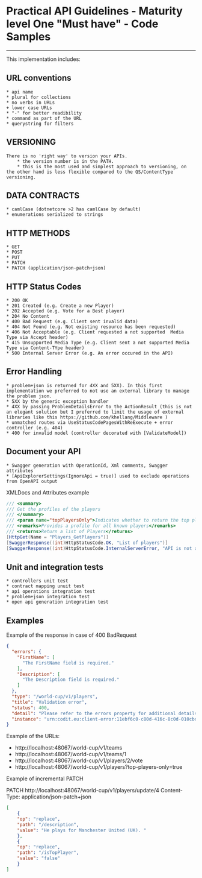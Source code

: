 # Practical API Guidelines - Maturity level One "Must have" - Code Samples
****************************************************************
This implementation includes:
## URL conventions 
	* api name 
	* plural for collections
	* no verbs in URLs
	+ lower case URLs
	* "-" for better readibility
	* command as part of the URL 
	* querystring for filters

## VERSIONING 
    There is no 'right way' to version your APIs.
	    * the version number is in the PATH. 
    	* this is the most used and simplest approach to versioning, on the other hand is less flexible compared to the QS/ContentType versioning.

## DATA CONTRACTS
	* camlCase (dotnetcore >2 has camlCase by default)
	* enumerations serialized to strings

## HTTP METHODS
	* GET
	* POST
	* PUT
	* PATCH
	* PATCH (application/json-patch+json)
	
## HTTP Status Codes 
	* 200 OK
	* 201 Created (e.g. Create a new Player)
	* 202 Accepted (e.g. Vote for a Best player)
	* 204 No Content
	* 400 Bad Request (e.g. Client sent invalid data)
	* 404 Not Found (e.g. Not existing resource has been requested)
	* 406 Not Acceptable (e.g. Client requested a not supported  Media Type via Accept header)
	* 415 Unsupported Media Type (e.g. Client sent a not supported Media Type via Content-TYpe header)
	* 500 Internal Server Error (e.g. An error occured in the API)

## Error Handling 
    * problem+json is returned for 4XX and 5XX). In this first implementation we preferred to not use an external library to manage the problem json.
    * 5XX by the generic exception handler
    * 4XX by passing ProblemDetailsError to the ActionResult (this is not an elegant solution but I preferred to limit the usage of external libraries like this https://github.com/khellang/Middleware )
    * unmatched routes via UseStatusCodePagesWithReExecute + error controller (e.g. 404)
    * 400 for invalid model (controller decorated with [ValidateModel])

## Document your API
	* Swagger generation with OperationId, Xml comments, Swagger attributes
	* [ApiExplorerSettings(IgnoreApi = true)] used to exclude operations from OpenAPI output
XMLDocs and Attributes example
```csharp
/// <summary>
/// Get the profiles of the players
/// </summary>
/// <param name="topPlayersOnly">Indicates whether to return the top players only</param>
/// <remarks>Provides a profile for all known players</remarks>
/// <returns>Return a list of Players</returns>
[HttpGet(Name = "Players_GetPlayers")]
[SwaggerResponse((int)HttpStatusCode.OK, "List of players")]
[SwaggerResponse((int)HttpStatusCode.InternalServerError, "API is not available")]
```
## Unit and integration tests 
	* controllers unit test
	* contract mapping unuit test
	* api operations integration test
	* problem+json integration test
	* open api generation integration test

## Examples
Example of the response in case of 400 BadRequest
```json
{
  "errors": {
	"FirstName": [
	  "The FirstName field is required."
	],
	"Description": [
	  "The Description field is required."
	]
  },
  "type": "/world-cup/v1/players",
  "title": "Validation error",
  "status": 400,
  "detail": "Please refer to the errors property for additional details.",
  "instance": "urn:codit.eu:client-error:11ebf6c0-c80d-416c-8c0d-010cbd5a2fa1"
}
```

Example of the URLs:
- http://localhost:48067/world-cup/v1/teams
- http://localhost:48067/world-cup/v1/teams/1
- http://localhost:48067/world-cup/v1/players/2/vote
- http://localhost:48067/world-cup/v1/players?top-players-only=true

Example of incremental PATCH

PATCH http://localhost:48067/world-cup/v1/players/update/4
Content-Type: application/json-patch+json
```json
[
	{ 
	"op": "replace", 
	"path": "/description", 
	"value": "He plays for Manchester United (UK). " 
	},
	{ 
	"op": "replace", 
	"path": "/isTopPlayer", 
	"value": "false" 
	}	
]
```
